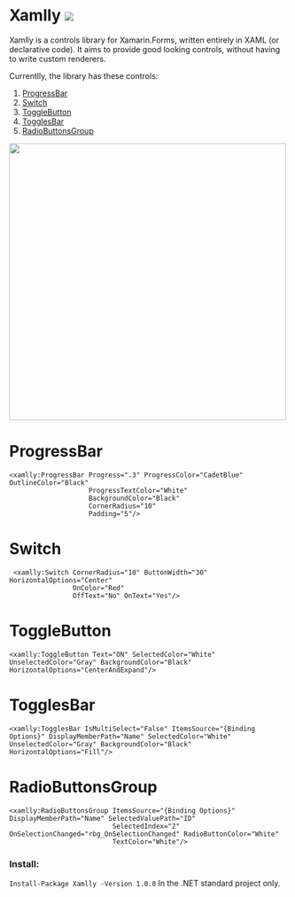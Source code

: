 # Xamlly [![](https://img.shields.io/badge/nuget-1.0.0-B5E61D)](https://www.nuget.org/packages/Xamlly/)


Xamlly is a controls library for Xamarin.Forms, written entirely in XAML (or declarative code). It aims to provide good looking controls, without having to write custom renderers.


Currentlly, the library has these controls:
1. [ProgressBar](#progressbar)
2. [Switch](#switch)
3. [ToggleButton](#togglebutton)
4. [TogglesBar](#togglesbar)
5. [RadioButtonsGroup](#radiobuttonsgroup)

<img src="https://raw.githubusercontent.com/mshwf/Xamlly/master/Xamlly.Sample/xamlly.gif" width="500" />

# ProgressBar
```xaml 
<xamlly:ProgressBar Progress=".3" ProgressColor="CadetBlue" OutlineColor="Black"
                    ProgressTextColor="White"
                    BackgroundColor="Black"
                    CornerRadius="10"
                    Padding="5"/>
```

# Switch

```xaml
 <xamlly:Switch CornerRadius="10" ButtonWidth="30" HorizontalOptions="Center"
                OnColor="Red"
                OffText="No" OnText="Yes"/>
```

# ToggleButton
```xaml
<xamlly:ToggleButton Text="ON" SelectedColor="White" UnselectedColor="Gray" BackgroundColor="Black" HorizontalOptions="CenterAndExpand"/>
```

# TogglesBar
```xaml
<xamlly:TogglesBar IsMultiSelect="False" ItemsSource="{Binding Options}" DisplayMemberPath="Name" SelectedColor="White" UnselectedColor="Gray" BackgroundColor="Black" HorizontalOptions="Fill"/>
```

# RadioButtonsGroup
```xaml
<xamlly:RadioButtonsGroup ItemsSource="{Binding Options}" DisplayMemberPath="Name" SelectedValuePath="ID"
                          SelectedIndex="2" OnSelectionChanged="rbg_OnSelectionChanged" RadioButtonColor="White" 
                          TextColor="White"/>
```

### Install:

`Install-Package Xamlly -Version 1.0.0`
In the .NET standard project only.
